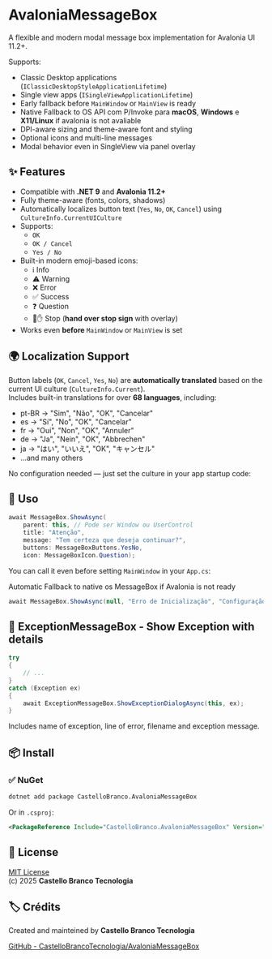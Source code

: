 
# AvaloniaMessageBox

A flexible and modern modal message box implementation for Avalonia UI 11.2+.

Supports:
- Classic Desktop applications (`IClassicDesktopStyleApplicationLifetime`)
- Single view apps (`ISingleViewApplicationLifetime`)
- Early fallback before `MainWindow` or `MainView` is ready
- Native Fallback to OS API com P/Invoke para **macOS**, **Windows** e **X11/Linux** if avalonia is not avaliable
- DPI-aware sizing and theme-aware font and styling
- Optional icons and multi-line messages
- Modal behavior even in SingleView via panel overlay

## ✨ Features

- Compatible with **.NET 9** and **Avalonia 11.2+**
- Fully theme-aware (fonts, colors, shadows)
- Automatically localizes button text (`Yes`, `No`, `OK`, `Cancel`) using `CultureInfo.CurrentUICulture`
- Supports:
  - `OK`
  - `OK / Cancel`
  - `Yes / No`
- Built-in modern emoji-based icons:
  - ℹ️ Info
  - ⚠️ Warning
  - ❌ Error
  - ✅ Success
  - ❓ Question
  - 🛑✋ Stop (**hand over stop sign** with overlay)
- Works even **before** `MainWindow` or `MainView` is set

## 🌍 Localization Support

Button labels (`OK`, `Cancel`, `Yes`, `No`) are **automatically translated** based on the current UI culture (`CultureInfo.Current`).  
Includes built-in translations for over **68 languages**, including:

- pt-BR → "Sim", "Não", "OK", "Cancelar"
- es → "Sí", "No", "OK", "Cancelar"
- fr → "Oui", "Non", "OK", "Annuler"
- de → "Ja", "Nein", "OK", "Abbrechen"
- ja → "はい", "いいえ", "OK", "キャンセル"
- ...and many others

No configuration needed — just set the culture in your app startup code:

## 🚀 Uso

```csharp
await MessageBox.ShowAsync(
    parent: this, // Pode ser Window ou UserControl
    title: "Atenção",
    message: "Tem certeza que deseja continuar?",
    buttons: MessageBoxButtons.YesNo,
    icon: MessageBoxIcon.Question);
```

You can call it even before setting `MainWindow` in your `App.cs`:

Automatic Fallback to native os MessageBox if Avalonia is not ready

```csharp
await MessageBox.ShowAsync(null, "Erro de Inicialização", "Configuração inválida.");
```

## 🛑  ExceptionMessageBox - Show Exception with details  

```csharp
try
{
    // ...
}
catch (Exception ex)
{
    await ExceptionMessageBox.ShowExceptionDialogAsync(this, ex);
}
```

Includes name of exception, line of error, filename and exception message.

## 📦 Install

### ✅ NuGet

```bash
dotnet add package CastelloBranco.AvaloniaMessageBox
```

Or in `.csproj`:

```xml
<PackageReference Include="CastelloBranco.AvaloniaMessageBox" Version="1.0.0" />
```

## 📄 License

[MIT License](LICENSE.txt)  
(c) 2025 **Castello Branco Tecnologia**

## 🏷️ Crédits

Created and mainteined by **Castello Branco Tecnologia**  

[GitHub - CastelloBrancoTecnologia/AvaloniaMessageBox](https://github.com/CastelloBrancoTecnologia/AvaloniaMessageBox)
